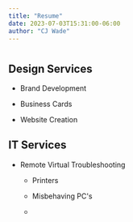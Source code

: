 ```yaml
---
title: "Resume"
date: 2023-07-03T15:31:00-06:00
author: "CJ Wade"
---
```


# 

## Design Services

* Brand Development

* Business Cards

* Website Creation

## IT Services

* Remote Virtual Troubleshooting

  * Printers

  * Misbehaving PC's

  * 

